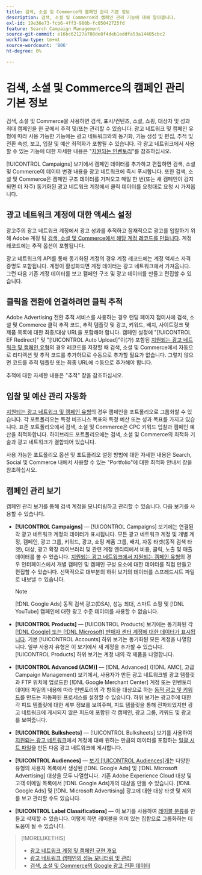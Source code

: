 ```yaml
---
title: 검색, 소셜 및 Commerce의 캠페인 관리 기본 정보
description: 검색, 소셜 및 Commerce의 캠페인 관리 기능에 대해 알아봅니다.
exl-id: 19e36e73-fcb6-4ff3-980b-fc05042725fd
feature: Search Campaign Management
source-git-commit: e16bc62127a708de8f4deb1eddfa53a14405cbc2
workflow-type: tm+mt
source-wordcount: '806'
ht-degree: 0%

---
```


# 검색, 소셜 및 Commerce의 캠페인 관리 기본 정보

검색, 소셜 및 Commerce을 사용하면 검색, 표시/컨텐츠, 소셜, 쇼핑, 대상자 및 성과 최대 캠페인을 한 곳에서 추적 및/또는 관리할 수 있습니다. 광고 네트워크 및 캠페인 유형에 따라 사용 가능한 기능에는 광고 네트워크와의 동기화, 기능 생성 및 편집, 추적 및 전환 속성, 보고, 입찰 및 예산 최적화가 포함될 수 있습니다. 각 광고 네트워크에서 사용할 수 있는 기능에 대한 자세한 내용은 &quot;[지원되는 인벤토리](/help/search-social-commerce/introduction/supported-inventory.md)&quot;를 참조하십시오.

[!UICONTROL Campaigns] 보기에서 캠페인 데이터를 추가하고 편집하면 검색, 소셜 및 Commerce이 데이터 변경 내용을 광고 네트워크에 즉시 푸시합니다. 또한 검색, 소셜 및 Commerce은 캠페인 구조 데이터를 가져오고 매일 한 번(또는 새 캠페인이 감지되면 더 자주) 동기화된 광고 네트워크 계정에서 클릭 데이터를 요청대로 요청 시 가져옵니다.

## 광고 네트워크 계정에 대한 액세스 설정

광고주의 광고 네트워크 계정에서 광고 성과를 추적하고 잠재적으로 광고를 입찰하기 위해 Adobe 계정 팀 [검색, 소셜 및 Commerce에서 해당 계정 레코드를 만듭니다](/help/search-social-commerce/campaign-management/accounts/ad-network-account-manage.md). 계정 레코드에는 추적 옵션이 포함됩니다.

광고 네트워크의 API를 통해 동기화된 계정의 경우 계정 레코드에는 계정 액세스 자격 증명도 포함됩니다. 계정이 활성화되면 계정 데이터는 광고 네트워크에서 가져옵니다. 그런 다음 기존 계정 데이터를 보고 캠페인 구조 및 광고 데이터를 만들고 편집할 수 있습니다.

## 클릭을 전환에 연결하려면 클릭 추적

Adobe Advertising 전환 추적 서비스를 사용하는 경우 랜딩 페이지 접미사에 검색, 소셜 및 Commerce 클릭 추적 코드, 추적 템플릿 및 광고, 키워드, 배치, 사이트링크 및 제품 목록에 대한 최종/대상 URL을 포함해야 합니다. 캠페인 설정에 &quot;[!UICONTROL EF Redirect]&quot; 및 &quot;[!UICONTROL Auto Upload]&quot;이(가) 포함된 [지원되는 광고 네트워크 및 캠페인 유형](/help/search-social-commerce/introduction/supported-inventory.md)의 경우 레코드를 저장할 때 검색, 소셜 및 Commerce에서 자동으로 리디렉션 및 추적 코드를 추가하므로 수동으로 추가할 필요가 없습니다. 그렇지 않으면 코드를 추적 템플릿 또는 최종 URL에 수동으로 추가해야 합니다.

추적에 대한 자세한 내용은 &quot;추적&quot; 장을 참조하십시오.

## 입찰 및 예산 관리 자동화

[지원되는 광고 네트워크 및 캠페인 유형](/help/search-social-commerce/introduction/supported-inventory.md)의 경우 캠페인을 포트폴리오로 그룹화할 수 있습니다. 각 포트폴리오는 특정 비즈니스 목표와 특정 예산 또는 성과 목표를 가지고 있습니다. 표준 포트폴리오에서 검색, 소셜 및 Commerce은 CPC 키워드 입찰과 캠페인 예산을 최적화합니다. 하이브리드 포트폴리오에는 검색, 소셜 및 Commerce의 최적화 기술과 광고 네트워크가 결합되어 있습니다.

사용 가능한 포트폴리오 옵션 및 포트폴리오 설정 방법에 대한 자세한 내용은 Search, Social 및 Commerce 내에서 사용할 수 있는 &quot;Portfolio&quot;에 대한 최적화 안내서 장을 참조하십시오.<!-- verify convention for referencing Optimization Guide here -->

## 캠페인 관리 보기

캠페인 관리 보기를 통해 검색 계정을 모니터링하고 관리할 수 있습니다. 다음 보기를 사용할 수 있습니다.

* **[!UICONTROL Campaigns]** — [!UICONTROL Campaigns] 보기에는 연결된 각 광고 네트워크 계정의 데이터가 표시됩니다. 모든 광고 네트워크 계정 및 개별 계정, 캠페인, 광고 그룹, 키워드, 광고, 쇼핑 제품 그룹, 배치, 자동 타겟(동적 검색 타겟), 대상, 광고 확장 라이브러리 및 관련 계정 엔티티에서 비용, 클릭, 노출 및 매출 데이터를 볼 수 있습니다. [지원되는 광고 네트워크에서 지원되는 캠페인 유형](/help/search-social-commerce/introduction/supported-inventory.md)의 경우 인터페이스에서 개별 캠페인 및 캠페인 구성 요소에 대한 데이터를 직접 만들고 편집할 수 있습니다. 선택적으로 대부분의 하위 보기의 데이터를 스프레드시트 파일로 내보낼 수 있습니다.

  >[!NOTE]
  >
  >[!DNL Google Ads] 동적 검색 광고(DSA), 성능 최대, 스마트 쇼핑 및 [!DNL YouTube] 캠페인에 대한 광고 수준 데이터를 사용할 수 없습니다.

* **[!UICONTROL Products]** — [!UICONTROL Products] 보기에는 동기화된 각 [[!DNL Google] 또는 [!DNL Microsoft] 판매자 센터 계정에 대한 데이터가 표시됩니다](/help/search-social-commerce/campaign-management/accounts/merchant-account-manage.md). 기본 [!UICONTROL Accounts] 하위 보기는 동기화된 모든 계정을 나열합니다. 일부 사용자 유형은 이 보기에서 새 계정을 추가할 수 있습니다. [!UICONTROL Products] 하위 보기는 계정 내의 각 제품을 나열합니다.

* **[!UICONTROL Advanced (ACM)]** — [!DNL Advanced] ([!DNL AMC], 고급 Campaign Management) 보기에서, 사용자가 만든 광고 네트워크별 광고 템플릿과 FTP 위치에 업로드한 [!DNL Google Merchant Center] 계정 또는 인벤토리 데이터 파일의 내용에 따라 인벤토리의 각 항목을 대상으로 하는 [동적 광고 및 키워드](/help/search-social-commerce/campaign-management/inventory-feeds/inventory-feeds-about.md)를 만드는 자동화된 프로세스를 설정할 수 있습니다. 하위 보기는 광고주에 대한 각 피드 템플릿에 대한 세부 정보를 보여주며, 피드 템플릿을 통해 전파되었지만 광고 네트워크에 게시되지 않은 피드에 포함된 각 캠페인, 광고 그룹, 키워드 및 광고를 보여줍니다.

* **[!UICONTROL Bulksheets]** — [!UICONTROL Bulksheets] 보기를 사용하여 [지원되는 광고 네트워크](/help/search-social-commerce/introduction/supported-inventory.md)에서 계정에 대해 원하는 만큼의 데이터를 포함하는 [일괄 시트 파일](/help/search-social-commerce/campaign-management/bulksheets/bulksheet-about.md)을 만든 다음 광고 네트워크에 게시합니다.

* **[!UICONTROL Audiences]** — [보기 [!UICONTROL Audiences]개](/help/search-social-commerce/campaign-management/campaigns/audience-about.md)는 다양한 유형의 사용자 목록에서 생성된 [!DNL Google Ads] 및 [!DNL Microsoft Advertising] 대상을 모두 나열합니다. 기존 Adobe Experience Cloud 대상 및 고객 이메일 목록에서 [!DNL Google Ads]개의 대상을 만들 수 있습니다. [!DNL Google Ads] 및 [!DNL Microsoft Advertising] 광고에 대한 대상 타겟 및 제외를 보고 관리할 수도 있습니다.

* **[!UICONTROL Label Classifications]** — 이 보기를 사용하여 [레이블 분류](/help/search-social-commerce/campaign-management/label-classifications/classification-about.md)를 만들고 삭제할 수 있습니다. 이렇게 하면 레이블을 의미 있는 집합으로 그룹화하는 데 도움이 될 수 있습니다.

>[!MORELIKETHIS]
>
>* [광고 네트워크 계정 및 캠페인 구현 개요](campaign-implemention-overview.md)
>* [광고 네트워크 캠페인의 성능 모니터링 및 관리](monitor-performance-campaigns.md)
>* [검색, 소셜 및 Commerce의 Google 광고 전환 데이터](google-conversion-data.md)
